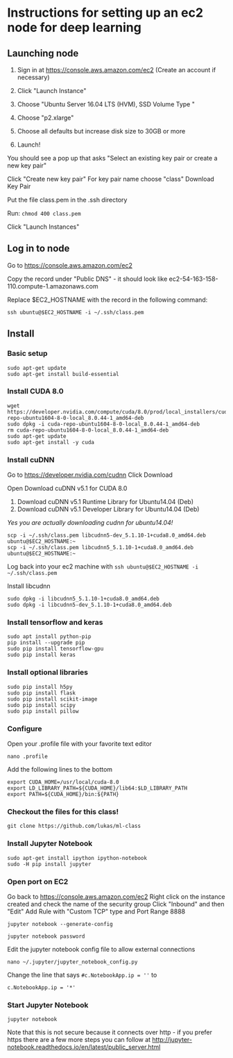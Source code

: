 
# Instructions for setting up an ec2 node for deep learning

## Launching node
1) Sign in at https://console.aws.amazon.com/ec2
(Create an account if necessary)

2) Click "Launch Instance"

3) Choose "Ubuntu Server 16.04 LTS (HVM), SSD Volume Type "

4) Choose "p2.xlarge"

5) Choose all defaults but increase disk size to 30GB or more

6) Launch!

You should see a pop up that asks "Select an existing key pair or create a new key pair"

Click "Create new key pair"
For key pair name choose "class"
Download Key Pair

Put the file class.pem in the .ssh directory

Run: `chmod 400 class.pem`

Click "Launch Instances"

## Log in to node

Go to https://console.aws.amazon.com/ec2

Copy the record under "Public DNS" - it should look like ec2-54-163-158-110.compute-1.amazonaws.com

Replace $EC2_HOSTNAME with the record in the following command:

`ssh ubuntu@$EC2_HOSTNAME -i ~/.ssh/class.pem`


## Install

### Basic setup

```
sudo apt-get update
sudo apt-get install build-essential

```

### Install CUDA 8.0

```
wget https://developer.nvidia.com/compute/cuda/8.0/prod/local_installers/cuda-repo-ubuntu1604-8-0-local_8.0.44-1_amd64-deb
sudo dpkg -i cuda-repo-ubuntu1604-8-0-local_8.0.44-1_amd64-deb
rm cuda-repo-ubuntu1604-8-0-local_8.0.44-1_amd64-deb
sudo apt-get update
sudo apt-get install -y cuda
```

### Install cuDNN

Go to https://developer.nvidia.com/cudnn
Click Download

Open Download cuDNN v5.1 for CUDA 8.0
1) Download cuDNN v5.1 Runtime Library for Ubuntu14.04 (Deb)
2) Download cuDNN v5.1 Developer Library for Ubuntu14.04 (Deb)

*Yes you are actually downloading cudnn for ubuntu14.04!*


```
scp -i ~/.ssh/class.pem libcudnn5-dev_5.1.10-1+cuda8.0_amd64.deb ubuntu@$EC2_HOSTNAME:~
scp -i ~/.ssh/class.pem libcudnn5_5.1.10-1+cuda8.0_amd64.deb ubuntu@$EC2_HOSTNAME:~
```

Log back into your ec2 machine with
`ssh ubuntu@$EC2_HOSTNAME -i ~/.ssh/class.pem`

Install libcudnn
```
sudo dpkg -i libcudnn5_5.1.10-1+cuda8.0_amd64.deb
sudo dpkg -i libcudnn5-dev_5.1.10-1+cuda8.0_amd64.deb
```

### Install tensorflow and keras

```
sudo apt install python-pip
pip install --upgrade pip
sudo pip install tensorflow-gpu
sudo pip install keras
```

### Install optional libraries
```
sudo pip install h5py
sudo pip install flask
sudo pip install scikit-image
sudo pip install scipy
sudo pip install pillow
```

### Configure

Open your .profile file with your favorite text editor
```
nano .profile
```

Add the following lines to the bottom
```
export CUDA_HOME=/usr/local/cuda-8.0
export LD_LIBRARY_PATH=${CUDA_HOME}/lib64:$LD_LIBRARY_PATH
export PATH=${CUDA_HOME}/bin:${PATH}
```

### Checkout the files for this class!
```
git clone https://github.com/lukas/ml-class
```

### Install Jupyter Notebook
```
sudo apt-get install ipython ipython-notebook
sudo -H pip install jupyter
```

### Open port on EC2

Go back to https://console.aws.amazon.com/ec2
Right click on the instance created and check the name of the security group
Click "Inbound" and then "Edit"
Add Rule with "Custom TCP" type and Port Range 8888

```
jupyter notebook --generate-config

jupyter notebook password
```

Edit the jupyter notebook config file to allow external connections
```
nano ~/.jupyter/jupyter_notebook_config.py
```

Change the line that says `#c.NotebookApp.ip = ''` to
```
c.NotebookApp.ip = '*'
```

### Start Jupyter Notebook
```
jupyter notebook
```

Note that this is not secure because it connects over http - if you prefer https there are a few more steps
you can follow at http://jupyter-notebook.readthedocs.io/en/latest/public_server.html
